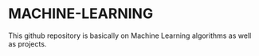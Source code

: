 # MACHINE-LEARNING
This github repository is basically on Machine Learning algorithms as well as projects.
